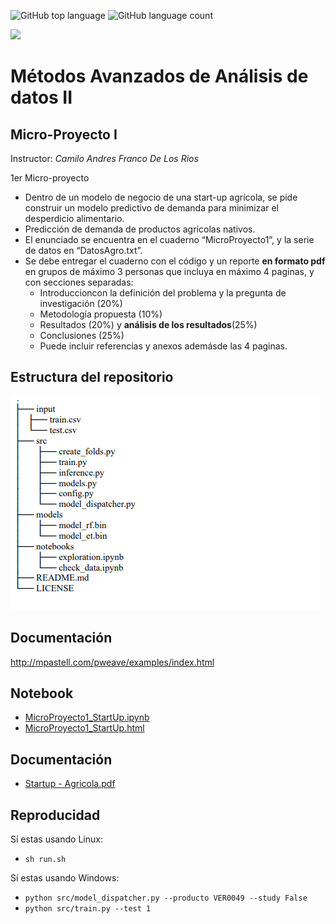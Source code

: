  ![GitHub top language](https://img.shields.io/github/languages/top/sergiomora03/deep-learning-intermediate) ![GitHub language count](https://img.shields.io/github/languages/count/sergiomora03/deep-learning-intermediate)

![](https://investigaciones.uniandes.edu.co/wp-content/themes/vicerrectoria001/images/logo2.png)

# Métodos Avanzados de Análisis de datos II 

## Micro-Proyecto I
Instructor: *Camilo Andres Franco De Los Rios*

1er Micro-proyecto
* Dentro de un modelo de negocio de una start-up agrícola, se pide construir un modelo predictivo de demanda para minimizar el desperdicio alimentario.
* Predicción de demanda de productos agrícolas nativos.
* El enunciado se encuentra en el cuaderno “MicroProyecto1”, y la serie de datos en “DatosAgro.txt”.
* Se debe entregar el cuaderno con el código y un reporte **en formato pdf** en grupos de máximo 3 personas que incluya en máximo 4 paginas, y con secciones separadas:
  * Introduccioncon la definición del problema y la pregunta de investigación (20%)
  * Metodología propuesta (10%)
  * Resultados (20%) y **análisis de los resultados**(25%)
  * Conclusiones (25%)
  * Puede incluir referencias y anexos ademásde las 4 paginas.

## Estructura del repositorio

![](img/treeFiles.png)

## Documentación

http://mpastell.com/pweave/examples/index.html

## Notebook
* [MicroProyecto1_StartUp.ipynb](https://nbviewer.jupyter.org/github/sergiomora03/deep-learning-intermediate/blob/master/Micro-Proyecto1_Start-Up%20Agricola/notebooks/MicroProyecto1_StartUp.ipynb)
* [MicroProyecto1_StartUp.html](https://sergiomora03.github.io/deep-learning-intermediate/Micro-Proyecto1_Start-Up%20Agricola/notebooks/MicroProyecto1_StartUp.html)

## Documentación
* [Startup - Agricola.pdf](https://nbviewer.jupyter.org/github/sergiomora03/deep-learning-intermediate/blob/master/Micro-Proyecto1_Start-Up%20Agricola/notebooks/Startup%20-%20Agricola.pdf)

## Reproducidad

Sí estas usando Linux:
* `sh run.sh`

Sí estas usando Windows:
* `python src/model_dispatcher.py --producto VER0049 --study False`
* `python src/train.py --test 1`
